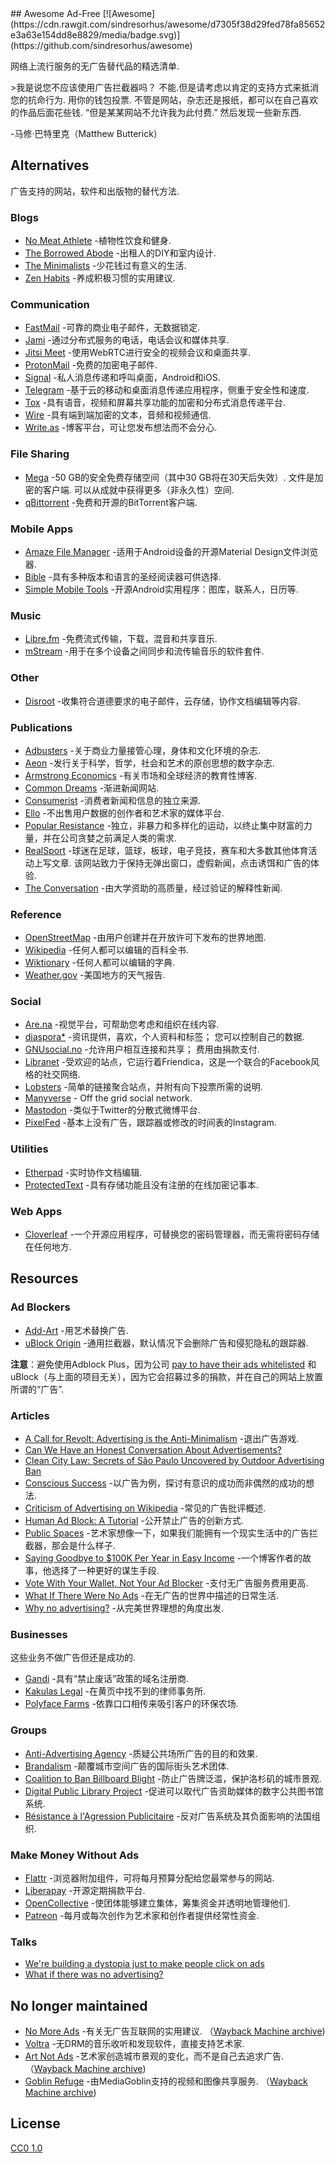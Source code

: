 <div class="github-widget" data-repo="johnjago/awesome-ad-free"></div>
<script async src="https://pagead2.googlesyndication.com/pagead/js/adsbygoogle.js"></script><ins class="adsbygoogle" style="display:block" data-ad-client="ca-pub-6890694312814945" data-ad-slot="5473692530" data-ad-format="auto"  data-full-width-responsive="true"></ins><script>(adsbygoogle = window.adsbygoogle || []).push({});</script>
## Awesome Ad-Free [![Awesome](https://cdn.rawgit.com/sindresorhus/awesome/d7305f38d29fed78fa85652e3a63e154dd8e8829/media/badge.svg)](https://github.com/sindresorhus/awesome)

网络上流行服务的无广告替代品的精选清单.

 &gt;我是说您不应该使用广告拦截器吗？ 不能.但是请考虑以肯定的支持方式来抵消您的抗命行为. 用你的钱包投票. 不管是网站，杂志还是报纸，都可以在自己喜欢的作品后面花些钱.  “但是某某网站不允许我为此付费.” 然后发现一些新东西.

-马修·巴特里克（Matthew Butterick）



## Alternatives

广告支持的网站，软件和出版物的替代方法.

### Blogs

- [No Meat Athlete](https://www.nomeatathlete.com/resources/) -植物性饮食和健身.
- [The Borrowed Abode](http://theborrowedabode.com/advertise/) -出租人的DIY和室内设计.
- [The Minimalists](https://www.theminimalists.com/) -少花钱过有意义的生活.
- [Zen Habits](https://zenhabits.net/) -养成积极习惯的实用建议.

### Communication

- [FastMail](https://www.fastmail.com/) -可靠的商业电子邮件，无数据锁定.
- [Jami](https://jami.net/) -通过分布式服务的电话，电话会议和媒体共享.
- [Jitsi Meet](https://jitsi.org/jitsi-meet/) -使用WebRTC进行安全的视频会议和桌面共享.
- [ProtonMail](https://protonmail.com/) -免费的加密电子邮件.
- [Signal](https://www.whispersystems.org/) -私人消息传递和呼叫桌面，Android和iOS.
- [Telegram](https://telegram.org/) -基于云的移动和桌面消息传递应用程序，侧重于安全性和速度.
- [Tox](https://tox.chat/) -具有语音，视频和屏幕共享功能的加密和分布式消息传递平台.
- [Wire](https://wire.com/en/privacy/) -具有端到端加密的文本，音频和视频通信.
- [Write.as](https://write.as/principles) -博客平台，可让您发布想法而不会分心.

### File Sharing

- [Mega](https://mega.nz/)  -50 GB的安全免费存储空间（其中30 GB将在30天后失效）. 文件是加密的客户端. 可以从成就中获得更多（非永久性）空间.
- [qBittorrent](https://www.qbittorrent.org/) -免费和开源的BitTorrent客户端.

### Mobile Apps

- [Amaze File Manager](https://github.com/arpitkh96/AmazeFileManager) -适用于Android设备的开源Material Design文件浏览器.
- [Bible](https://www.bible.com/) -具有多种版本和语言的圣经阅读器可供选择.
- [Simple Mobile Tools](https://simplemobiletools.github.io/) -开源Android实用程序：图库，联系人，日历等.

### Music

- [Libre.fm](https://libre.fm/) -免费流式传输，下载，混音和共享音乐.
- [mStream](http://mstream.io/) -用于在多个设备之间同步和流传输音乐的软件套件.

### Other

- [Disroot](https://disroot.org/) -收集符合道德要求的电子邮件，云存储，协作文档编辑等内容.

### Publications

- [Adbusters](https://www.adbusters.org/) -关于商业力量接管心理，身体和文化环境的杂志.
- [Aeon](https://aeon.co/) -发行关于科学，哲学，社会和艺术的原创思想的数字杂志.
- [Armstrong Economics](https://www.armstrongeconomics.com/uncategorized/no-advertising/) -有关市场和全球经济的教育性博客.
- [Common Dreams](https://www.commondreams.org/) -渐进新闻网站.
- [Consumerist](https://consumerist.com/) -消费者新闻和信息的独立来源.
- [Ello](https://ello.co/) -不出售用户数据的创作者和艺术家的媒体平台.
- [Popular Resistance](https://popularresistance.org/) -独立，非暴力和多样化的运动，以终止集中财富的力量，并在公司贪婪之前满足人类的需求.
- [RealSport](https://realsport101.com/)  -球迷在足球，篮球，板球，电子竞技，赛车和大多数其他体育活动上写文章. 该网站致力于保持无弹出窗口，虚假新闻，点击诱饵和广告的体验.
- [The Conversation](https://theconversation.com/) -由大学资助的高质量，经过验证的解释性新闻.

### Reference

- [OpenStreetMap](https://www.openstreetmap.org) -由用户创建并在开放许可下发布的世界地图.
- [Wikipedia](https://en.wikipedia.org/wiki/Main_Page) -任何人都可以编辑的百科全书.
- [Wiktionary](https://www.wiktionary.org/) -任何人都可以编辑的字典.
- [Weather.gov](http://www.weather.gov/) -美国地方的天气报告.

### Social

- [Are.na](https://www.are.na/) -视觉平台，可帮助您考虑和组织在线内容.
- [diaspora*](https://diasp.org/)  -资讯提供，喜欢，个人资料和标签； 您可以控制自己的数据.
- [GNUsocial.no](https://gnusocial.no)  -允许用户相互连接和共享； 费用由捐款支付.
- [Libranet](https://libranet.de/) -受欢迎的站点，它运行着Friendica，这是一个联合的Facebook风格的社交网络.
- [Lobsters](https://lobste.rs/) -简单的链接聚合站点，并附有向下投票所需的说明.
- [Manyverse](https://www.manyver.se/) - Off the grid social network.
- [Mastodon](https://mastodon.social) -类似于Twitter的分散式微博平台.
- [PixelFed](https://pixelfed.social/) -基本上没有广告，跟踪器或修改的时间表的Instagram.

### Utilities

- [Etherpad](https://etherpad.wikimedia.org/) -实时协作文档编辑.
- [ProtectedText](https://www.protectedtext.com/) -具有存储功能且没有注册的在线加密记事本.

### Web Apps

- [Cloverleaf](https://cloverleaf.app) -一个开源应用程序，可替换您的密码管理器，而无需将密码存储在任何地方.

## Resources

### Ad Blockers

- [Add-Art](https://add-art.org/) -用艺术替换广告.
- [uBlock Origin](https://github.com/gorhill/uBlock) -通用拦截器，默认情况下会删除广告和侵犯隐私的跟踪器.

**注意**：避免使用Adblock Plus，因为公司 [pay to have their ads whitelisted](https://en.wikipedia.org/wiki/Adblock_Plus#Controversy_over_ad_filtering_and_ad_whitelisting) 和uBlock（与上面的项目无关），因为它会招募过多的捐款，并在自己的网站上放置所谓的“广告”.

### Articles

- [A Call for Revolt: Advertising is the Anti-Minimalism](https://zenhabits.net/opt-out/) -退出广告游戏.
- [Can We Have an Honest Conversation About Advertisements?](https://www.theminimalists.com/ads/)
- [Clean City Law: Secrets of São Paulo Uncovered by Outdoor Advertising Ban](https://99percentinvisible.org/article/clean-city-law-secrets-sao-paulo-uncovered-outdoor-advertising-ban/)
- [Conscious Success](https://www.stevepavlina.com/blog/2011/12/conscious-success/) -以广告为例，探讨有意识的成功而非偶然的成功的想法.
- [Criticism of Advertising on Wikipedia](https://en.wikipedia.org/wiki/Criticism_of_advertising) -常见的广告批评概述.
- [Human Ad Block: A Tutorial](https://maxlath.eu/posts/ad-blocker-humain/) -公开禁止广告的创新方式.
- [Public Spaces](http://www.perezhiguera.com/publicspaces) -艺术家想像一下，如果我们能拥有一个现实生活中的广告拦截器，那会是什么样子.
- [Saying Goodbye to $100K Per Year in Easy Income](https://www.stevepavlina.com/blog/2008/10/dropping-adsense-saying-goodbye-to-100k-per-year-in-easy-income/) -一个博客作者的故事，他选择了一种更好的谋生手段.
- [Vote With Your Wallet, Not Your Ad Blocker](http://practicaltypography.com/vote-with-your-wallet.html) -支付无广告服务费用更高.
- [What If There Were No Ads](https://www.huffingtonpost.com/tom-j-hidvegi/what-if-there-were-no-ads_b_4458530.html) -在无广告的世界中描述的日常生活.
- [Why no advertising?](https://sivers.org/noads) -从完美世界理想的角度出发.

### Businesses

这些业务不做广告但还是成功的.

- [Gandi](https://www.gandi.net/) -具有“禁止废话”政策的域名注册商.
- [Kakulas Legal](https://www.kakulas.com.au/who-we-are/no-advertising/) -在黄页中找不到的律师事务所.
- [Polyface Farms](http://www.polyfacefarms.com/no-advertising/) -依靠口口相传来吸引客户的环保农场.

### Groups

- [Anti-Advertising Agency](https://antiadvertisingagency.com/our-mission/) -质疑公共场所广告的目的和效果.
- [Brandalism](http://brandalism.ch) -颠覆城市空间广告的国际街头艺术团体.
- [Coalition to Ban Billboard Blight](http://banbillboardblight.org) -防止广告牌泛滥，保护洛杉矶的城市景观.
- [Digital Public Library Project](http://no-ads.ca/) -促进可以取代广告资助媒体的数字公共图书馆系统.
- [Résistance à l'Agression Publicitaire](https://antipub.org/) -反对广告系统及其负面影响的法国组织.

### Make Money Without Ads

- [Flattr](https://flattr.com/) -浏览器附加组件，可将每月预算分配给您最常参与的网站.
- [Liberapay](https://liberapay.com/) -开源定期捐款平台.
- [OpenCollective](https://opencollective.com/) -使团体能够建立集体，筹集资金并透明地管理他们.
- [Patreon](https://www.patreon.com/) -每月或每次创作为艺术家和创作者提供经常性资金.

### Talks

- [We're building a dystopia just to make people click on ads](https://www.ted.com/talks/zeynep_tufekci_we_re_building_a_dystopia_just_to_make_people_click_on_ads)
- [What if there was no advertising?](https://www.youtube.com/watch?v=01PUSrLCvcM)

## No longer maintained
- [No More Ads](https://nomoreads.org)  -有关无广告互联网的实用建议.  （[Wayback Machine archive](http://web.archive.org/web/20190121234844/https://nomoreads.org/))
- [Voltra](https://voltra.co/) -无DRM的音乐收听和发现软件，直接支持艺术家.
- [Art Not Ads](http://artnotads.org)  -艺术家创造城市景观的变化，而不是自己去追求广告.  （[Wayback Machine archive](http://web.archive.org/web/20190111233537/http://artnotads.org/))
- [Goblin Refuge](https://goblinrefuge.com/mediagoblin/)  -由MediaGoblin支持的视频和图像共享服务.  （[Wayback Machine archive](https://web.archive.org/web/20190512071500/https://goblinrefuge.com/mediagoblin/))

## License

[CC0 1.0](https://creativecommons.org/publicdomain/zero/1.0/)
